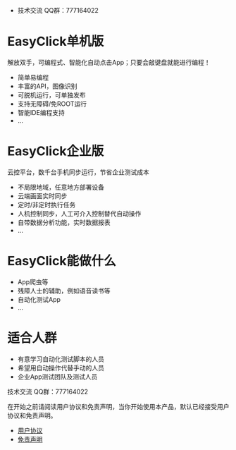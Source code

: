 
- 技术交流 QQ群：777164022

# EasyClick单机版

解放双手，可编程式、智能化自动点击App；只要会敲键盘就能进行编程！
* 简单易编程
* 丰富的API，图像识别
* 可脱机运行，可单独发布
* 支持无障碍/免ROOT运行
* 智能IDE编程支持
* ...

# EasyClick企业版
云控平台，数千台手机同步运行，节省企业测试成本
* 不局限地域，任意地方部署设备
* 云端画面实时同步
* 定时/非定时执行任务
* 人机控制同步，人工可介入控制替代自动操作
* 自带数据分析功能，实时数据报表
* ...

# EasyClick能做什么
* App爬虫等
* 残障人士的辅助，例如语音读书等
* 自动化测试App
* ...

# 适合人群
* 有意学习自动化测试脚本的人员
* 希望用自动操作代替手动的人员
* 企业App测试团队及测试人员




技术交流 QQ群：777164022

在开始之前请阅读用户协议和免责声明，当你开始使用本产品，默认已经接受用户协议和免责声明。
* [用户协议](/zh-cn/agreement.md)
* [免责声明](/zh-cn/declare.md)
